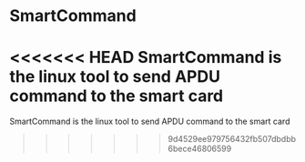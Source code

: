 SmartCommand
============

<<<<<<< HEAD
SmartCommand is the linux tool to send APDU command to the smart card 
=======
SmartCommand is the linux tool to send APDU command to the smart card
>>>>>>> 9d4529ee979756432fb507dbdbb6bece46806599
